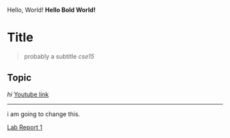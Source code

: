 Hello, World! **Hello Bold World!**
# Title
> probably a subtitle
*cse15*
## Topic



*hi*
[Youtube link](https://www.youtube.com)

----
i am going to change this.

[Lab Report 1](https://github.com/AnnabelleMin/cse15l-lab-reports/blob/main/lab-report-1-week-0.md) 
